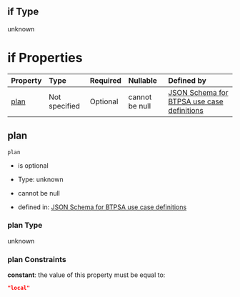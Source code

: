 ## if Type

unknown

# if Properties

| Property      | Type          | Required | Nullable       | Defined by                                                                                                                                                                                                                                  |
| :------------ | :------------ | :------- | :------------- | :------------------------------------------------------------------------------------------------------------------------------------------------------------------------------------------------------------------------------------------ |
| [plan](#plan) | Not specified | Optional | cannot be null | [JSON Schema for BTPSA use case definitions](btpsa-usecase-properties-services-items-allof-1-then-allof-20-then-allof-1-if-properties-plan.md "undefined#/properties/services/items/allOf/1/then/allOf/20/then/allOf/1/if/properties/plan") |

## plan



`plan`

*   is optional

*   Type: unknown

*   cannot be null

*   defined in: [JSON Schema for BTPSA use case definitions](btpsa-usecase-properties-services-items-allof-1-then-allof-20-then-allof-1-if-properties-plan.md "undefined#/properties/services/items/allOf/1/then/allOf/20/then/allOf/1/if/properties/plan")

### plan Type

unknown

### plan Constraints

**constant**: the value of this property must be equal to:

```json
"local"
```
